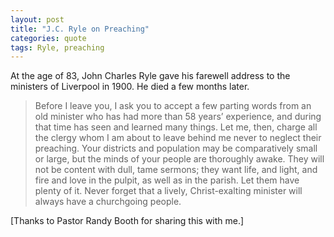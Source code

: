 ```yaml
---
layout: post
title: "J.C. Ryle on Preaching"
categories: quote
tags: Ryle, preaching
---
```


At the age of 83, John Charles Ryle gave his farewell address to the ministers of Liverpool in 1900. He died a few months later.
 
<blockquote>
    Before I leave you, I ask you to accept a few parting words from an old minister who has had more than 58 years’ experience, and during that time has seen and learned many things. Let me, then, charge all the clergy whom I am about to leave behind me never to neglect their preaching. Your districts and population may be comparatively small or large, but the minds of your people are thoroughly awake. They will not be content with dull, tame sermons; they want life, and light, and fire and love in the pulpit, as well as in the parish. Let them have plenty of it. Never forget that a lively, Christ-exalting minister will always have a churchgoing people.
</blockquote>

[Thanks to Pastor Randy Booth for sharing this with me.]